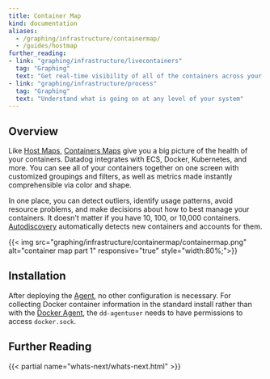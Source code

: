 ```yaml
---
title: Container Map
kind: documentation
aliases:
  - /graphing/infrastructure/containermap/
  - /guides/hostmap
further_reading:
- link: "graphing/infrastructure/livecontainers"
  tag: "Graphing"
  text: "Get real-time visibility of all of the containers across your environment"
- link: "graphing/infrastructure/process"
  tag: "Graphing"
  text: "Understand what is going on at any level of your system"
---
```


## Overview

Like [Host Maps][1], [Containers Maps][2] give you a big picture of the health of your containers. Datadog integrates with ECS, Docker, Kubernetes, and more. You can see all of your containers together on one screen with customized groupings and filters, as well as metrics made instantly comprehensible via color and shape.

In one place, you can detect outliers, identify usage patterns, avoid resource problems, and make decisions about how to best manage your containers. It doesn't matter if you have 10, 100, or 10,000 containers. [Autodiscovery][3] automatically detects new containers and accounts for them.

{{< img src="graphing/infrastructure/containermap/containermap.png" alt="container map part 1" responsive="true" style="width:80%;">}}

## Installation

After deploying the [Agent][4], no other configuration is necessary. For collecting Docker container information in the standard install rather than with the [Docker Agent][5], the `dd-agentuser` needs to have permissions to access `docker.sock`.

## Further Reading

{{< partial name="whats-next/whats-next.html" >}}

[1]: /graphing/infrastructure/hostmap
[2]: https://app.datadoghq.com/infrastructure/map?node_type=container
[3]: /agent/autodiscovery
[4]: /agent
[5]: /agent/docker
